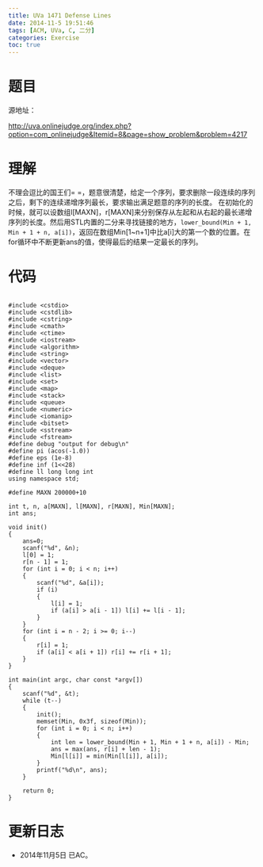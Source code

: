 ```yaml
---
title: UVa 1471 Defense Lines
date: 2014-11-5 19:51:46
tags: [ACM, UVa, C, 二分]
categories: Exercise
toc: true
---
```

# 题目
源地址：

http://uva.onlinejudge.org/index.php?option=com_onlinejudge&Itemid=8&page=show_problem&problem=4217

# 理解
不理会逗比的国王们= =，题意很清楚，给定一个序列，要求删除一段连续的序列之后，剩下的连续递增序列最长，要求输出满足题意的序列的长度。
在初始化的时候，就可以设数组l[MAXN]，r[MAXN]来分别保存从左起和从右起的最长递增序列的长度。然后用STL内置的二分来寻找链接的地方，`lower_bound(Min + 1, Min + 1 + n, a[i])`，返回在数组Min[1~n+1]中比a[i]大的第一个数的位置。在for循环中不断更新ans的值，使得最后的结果一定最长的序列。


<!-- more -->

# 代码

```

#include <cstdio>
#include <cstdlib>
#include <cstring>
#include <cmath>
#include <ctime>
#include <iostream>
#include <algorithm>
#include <string>
#include <vector>
#include <deque>
#include <list>
#include <set>
#include <map>
#include <stack>
#include <queue>
#include <numeric>
#include <iomanip>
#include <bitset>
#include <sstream>
#include <fstream>
#define debug "output for debug\n"
#define pi (acos(-1.0))
#define eps (1e-8)
#define inf (1<<28)
#define ll long long int
using namespace std;

#define MAXN 200000+10

int t, n, a[MAXN], l[MAXN], r[MAXN], Min[MAXN];
int ans;

void init()
{
    ans=0;
    scanf("%d", &n);
    l[0] = 1;
    r[n - 1] = 1;
    for (int i = 0; i < n; i++)
    {
        scanf("%d", &a[i]);
        if (i)
        {
            l[i] = 1;
            if (a[i] > a[i - 1]) l[i] += l[i - 1];
        }
    }
    for (int i = n - 2; i >= 0; i--)
    {
        r[i] = 1;
        if (a[i] < a[i + 1]) r[i] += r[i + 1];
    }
}

int main(int argc, char const *argv[])
{
    scanf("%d", &t);
    while (t--)
    {
        init();
        memset(Min, 0x3f, sizeof(Min));
        for (int i = 0; i < n; i++)
        {
            int len = lower_bound(Min + 1, Min + 1 + n, a[i]) - Min;
            ans = max(ans, r[i] + len - 1);
            Min[l[i]] = min(Min[l[i]], a[i]);
        }
        printf("%d\n", ans);
    }

    return 0;
}

```

# 更新日志
- 2014年11月5日 已AC。